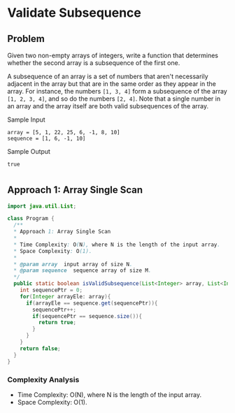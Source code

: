 # Validate Subsequence

## Problem

Given two non-empty arrays of integers, write a function that determines whether the second array is a subsequence of the first one.

A subsequence of an array is a set of numbers that aren't necessarily adjacent in the array but that are in the same order as they appear in the array. For instance, the numbers `[1, 3, 4]` form a subsequence of the array `[1, 2, 3, 4]`, and so do the numbers `[2, 4]`. Note that a single number in an array and the array itself are both valid subsequences of the array.

Sample Input

```
array = [5, 1, 22, 25, 6, -1, 8, 10]
sequence = [1, 6, -1, 10]
```

Sample Output

```
true
```

#

## Approach 1: Array Single Scan

```JAVA
import java.util.List;

class Program {
  /**
  * Approach 1: Array Single Scan
  *
  * Time Complexity: O(N), where N is the length of the input array.
  * Space Complexity: O(1).
  *
  * @param array  input array of size N.
  * @param sequence  sequence array of size M.
  */
  public static boolean isValidSubsequence(List<Integer> array, List<Integer> sequence) {
    int sequencePtr = 0;
    for(Integer arrayEle: array){
      if(arrayEle == sequence.get(sequencePtr)){
        sequencePtr++;
        if(sequencePtr == sequence.size()){
          return true;
        }
      }
    }
    return false;
  }
}


```

### Complexity Analysis

- Time Complexity: O(N), where N is the length of the input array.
- Space Complexity: O(1).
